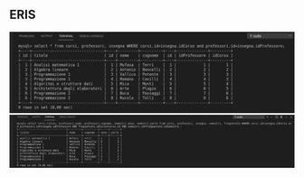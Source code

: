 ## ERIS
<img src="doc/img/Schermata%20del%202021-05-25%2017-59-59.png">
<img src="doc/img/Schermata%20del%202021-05-25%2018-10-36.png">